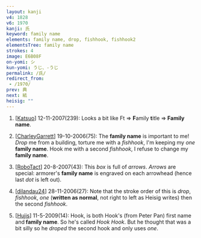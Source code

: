 ```yaml
---
layout: kanji
v4: 1828
v6: 1970
kanji: 氏
keyword: family name
elements: family name, drop, fishhook, fishhook2
elementsTree: family name
strokes: 4
image: E6B08F
on-yomi: シ
kun-yomi: うじ、-うじ
permalink: /氏/
redirect_from:
 - /1970/
prev: 典
next: 紙
heisig: ""
---
```


1) [<a href="http://kanji.koohii.com/profile/Katsuo">Katsuo</a>] 12-11-2007(239): Looks a bit like Ft =&gt; <strong>F</strong>amily <strong>t</strong>itle =&gt;<strong> Family name</strong>.

2) [<a href="http://kanji.koohii.com/profile/CharleyGarrett">CharleyGarrett</a>] 19-10-2006(75): The <strong>family name</strong> is important to me! <em>Drop</em> me from a building, torture me with a <em>fishhook</em>, I&#039;m keeping my <em>one</em> <strong>family name</strong>. Hook me with a second <em>fishhook</em>, I refuse to change my <strong>family name</strong>.

3) [<a href="http://kanji.koohii.com/profile/RoboTact">RoboTact</a>] 20-8-2007(43): This <em>box</em> is full of <em>arrows</em>. <em>Arrows</em> are special: armorer&#039;s <strong>family name</strong> is engraved on each arrowhead (hence last <em>dot</em> is left out).

4) [<a href="http://kanji.koohii.com/profile/dilandau24">dilandau24</a>] 28-11-2006(27): Note that the stroke order of this is <em>drop</em>, <em>fishhook</em>, <em>one</em> (<strong>written as normal</strong>, not right to left as Heisig writes) then the second <em>fishhook</em>.

5) [<a href="http://kanji.koohii.com/profile/Hujis">Hujis</a>] 11-5-2009(14): Hook, is both Hook&#039;s (from Peter Pan) first name and<strong> family name</strong>. So he&#039;s called <em>Hook Hook</em>. But he thought that was a bit silly so he <em>droped</em> the second hook and only uses <em>one</em>.

